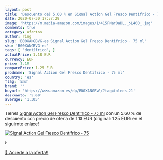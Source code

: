 ```yaml
---
layout: post
title: 'Descuento del 5.60 % en Signal Action Gel Fresco Dentífrico - 75'
date: 2020-07-30 17:57:29
image: 'https://m.media-amazon.com/images/I/415FNarOaDL._SL400_.jpg'
comments: true
category: ofertas
author: ring
slug: 'B00XANGBVG-es Signal Action Gel Fresco Dentífrico - 75 ml'
sku: 'B00XANGBVG-es'
tags: [ 'dentífrico', ]
actualPrice: 1.18 EUR
currency: EUR
price: 1.18
comparePrice: 1.25 EUR
prodname: 'Signal Action Gel Fresco Dentífrico - 75 ml'
country: 'es'
flag: '🇪🇸'
brand: ''
buyurl: 'https://www.amazon.es/dp/B00XANGBVG/?tag=tolees-21'
descuento: '5.60'
average: '1.305'
---
```


Tienes [Signal Action Gel Fresco Dentífrico - 75 ml](https://www.amazon.es/dp/B00XANGBVG/?tag=tolees-21) con un 5.60 % de descuento con precio de oferta de 1.18 EUR (original: 1.25 EUR) en el siguiente enlace!

[![Signal Action Gel Fresco Dentífrico - 75](https://m.media-amazon.com/images/I/415FNarOaDL._SL400_.jpg)](https://www.amazon.es/dp/B00XANGBVG/?tag=tolees-21)

ℹ️:


[🛒 Accede a la oferta!!](https://www.amazon.es/dp/B00XANGBVG/?tag=tolees-21)
